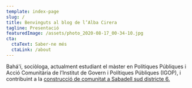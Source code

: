 ```yaml
---
template: index-page
slug: /
title: Benvinguts al blog de l’Alba Cirera
tagline: Presentació
featuredImage: /assets/photo_2020-08-17_00-34-10.jpg
cta:
  ctaText: Saber-ne més
  ctaLink: /about
---
```

Bahá'í, sociòloga, actualment estudiant el màster en Polítiques Públiques i Acció Comunitària de l’Institut de Govern i Polítiques Públiques (IGOP), i contribuint a la [construcció de comunitat a Sabadell sud districte 6.](https://www.liderscomunitaris.org)